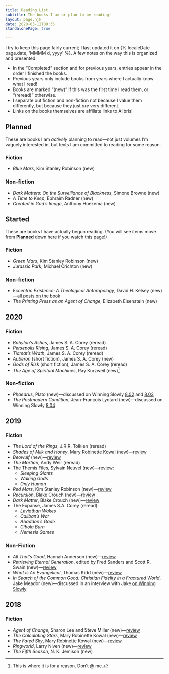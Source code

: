 ```yaml
---
title: Reading List
subtitle: The books I am or plan to be reading!
layout: page.njk
date: 2020-03-12T09:35
standalonePage: true

---
```


I try to keep this page fairly current; I last updated it on {% localeDate page.date, 'MMMM d, yyyy' %}. A few notes on the way this is organized and presented:

- In the “Completed” section and for previous years, entries appear in the order I finished the books.
- Previous years only include books from years where I actually know what I read!
- Books are marked “(new)” if this was the first time I read them, or “(reread)” otherwise.
- I separate out fiction and non-fiction not because I value them differently, but because they just *are* very different.
- Links on the books themselves are affiliate links to Alibris!

## Planned

These are books I am *actively* planning to read—not just volumes I’m vaguely interested in, but texts I am committed to reading for some reason.

### Fiction

- <cite>Blue Mars</cite>, Kim Stanley Robinson (new)

### Non-fiction

- <cite>Dark Matters: On the Surveillance of Blackness</cite>, Simone Browne (new)
- <cite>A Time to Keep</cite>, Ephraim Radner (new)
- <cite>Created in God’s Image</cite>, Anthony Hoekema (new)

## Started

These are books I have actually begun reading. (You will see items move from [<b>Planned</b>](#planned) down here if you watch this page!)

### Fiction

- <cite>Green Mars</cite>, Kim Stanley Robinson (new)
- <cite>Jurassic Park</cite>, Michael Crichton (new)

### Non-fiction

- <cite>Eccentric Existence: A Theological Anthropology</cite>, David H. Kelsey (new)—[all posts on the book](/topics/eccentric-existence/)
- <cite>The Printing Press as an Agent of Change</cite>, Elizabeth Eisenstein (new)

## 2020

### Fiction

- <cite>Babylon’s Ashes</cite>, James S. A. Corey (reread)
- <cite>Persepolis Rising</cite>, James S. A. Corey (reread)
- <cite>Tiamat’s Wrath</cite>, James S. A. Corey (reread)
- <cite>Auberon</cite> (short fiction), James S. A. Corey (new)
- <cite>Gods of Risk</cite> (short fiction), James S. A. Corey (reread)
- <cite>The Age of Spiritual Machines</cite>, Ray Kurzweil (new)[^kurzweil]

[^kurzweil]: This is where it is for a reason. Don’t @ me.

### Non-fiction

- <cite>Phaedrus</cite>, Plato (new)—discussed on Winning Slowly [8.02](https://winningslowly.org/8.02/) and [8.03](https://winningslowly.org/8.03/)
- <cite>The Postmodern Condition</cite>, Jean-François Lyotard (new)—discussed on Winning Slowly [8.04](https://winningslowly.org/8.04/)

## 2019

### Fiction

- <cite>The Lord of the Rings</cite>, J.R.R. Tolkien (reread)
- <cite>Shades of Milk and Honey</cite>, Mary Robinette Kowal (new)—[review](https://v4.chriskrycho.com/2019/review-shades-of-milk-and-honey.html)
- <cite>Beowulf</cite> (new)—[review](https://v4.chriskrycho.com/2019/beowulf-a-few-thoughts.html)
- <cite>The Martian</cite>, Andy Weir (reread)
- The Themis Files, Sylvain Neuvel (new)—[review](https://v4.chriskrycho.com/2019/review-the-themis-files.html):
	- <cite>Sleeping Giants</cite>
	- <cite>Waking Gods</cite>
	- <cite>Only Human</cite>
- <cite>Red Mars</cite>, Kim Stanley Robinson (new)—[review](https://v5.chriskrycho.com/library/red-mars/)
- <cite>Recursion</cite>, Blake Crouch (new)—[review](https://v5.chriskrycho.com/library/recursion/)
- <cite>Dark Matter</cite>, Blake Crouch (new)—[review](https://v5.chriskrycho.com/library/dark-matter/)
- The Expanse, James S.A. Corey (reread):
	- <cite>Leviathan Wakes</cite>
	- <cite>Caliban’s War</cite>
	- <cite>Abaddon’s Gade</cite>
	- <cite>Cibola Burn</cite>
	- <cite>Nemesis Games</cite>

### Non-Fiction

- <cite>All That’s Good</cite>, Hannah Anderson (new)—[review](https://v4.chriskrycho.com/2019/review-all-thats-good.html)
- <cite>Retrieving Eternal Generation</cite>, edited by Fred Sanders and Scott R. Swain (new)—[review](https://v4.chriskrycho.com/2019/review-retrieving-eternal-generation.html)
- <cite>What is An Evangelical</cite>, Thomas Kidd (new)—[review](https://v4.chriskrycho.com/2019/review-what-is-an-evangelical.html)
- <cite>In Search of the Common Good: Christian Fidelity in a Fractured World</cite>, Jake Meador (new)—discussed in an interview with Jake [on Winning Slowly](https://winningslowly.org/standalone-episodes.05/)

## 2018

### Fiction

- <cite>Agent of Change</cite>, Sharon Lee and Steve Miller (new)—[review](https://v4.chriskrycho.com/2018/agent-of-change.html)
- <cite>The Calculating Stars</cite>, Mary Robinette Kowal (new)—[review](https://v4.chriskrycho.com/2018/the-calculating-stars.html)
- <cite>The Fated Sky</cite>, Mary Robinette Kowal (new)—[review](https://v4.chriskrycho.com/2018/review-the-fated-sky.html)
- <cite>Ringworld</cite>, Larry Niven (new)—[review](https://v4.chriskrycho.com/2018/ringworld-review.html)
- <cite>The Fifth Season</cite>, N. K. Jemison (new)